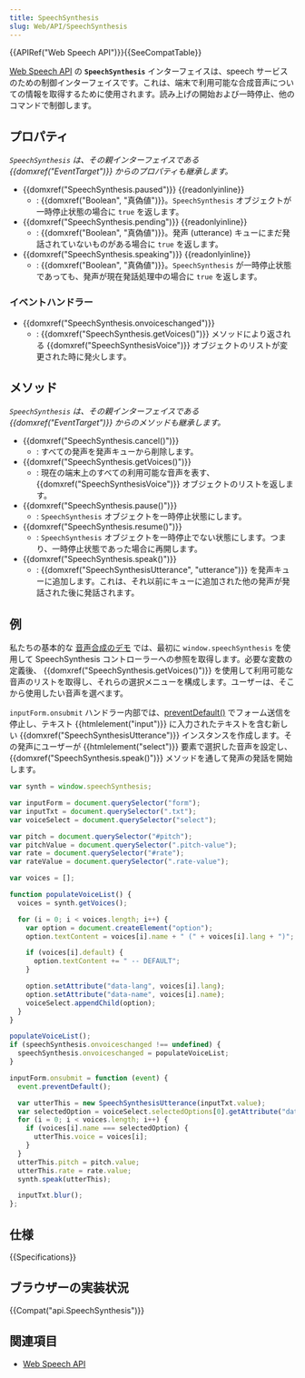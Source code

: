 ```yaml
---
title: SpeechSynthesis
slug: Web/API/SpeechSynthesis
---
```


{{APIRef("Web Speech API")}}{{SeeCompatTable}}

[Web Speech API](/ja/docs/Web/API/Web_Speech_API) の **`SpeechSynthesis`** インターフェイスは、speech サービスのための制御インターフェイスです。これは、端末で利用可能な合成音声についての情報を取得するために使用されます。読み上げの開始および一時停止、他のコマンドで制御します。

## プロパティ

_`SpeechSynthesis` は、その親インターフェイスである {{domxref("EventTarget")}} からのプロパティも継承します。_

- {{domxref("SpeechSynthesis.paused")}} {{readonlyinline}}
  - : {{domxref("Boolean", "真偽値")}}。`SpeechSynthesis` オブジェクトが一時停止状態の場合に `true` を返します。
- {{domxref("SpeechSynthesis.pending")}} {{readonlyinline}}
  - : {{domxref("Boolean", "真偽値")}}。発声 (utterance) キューにまだ発話されていないものがある場合に `true` を返します。
- {{domxref("SpeechSynthesis.speaking")}} {{readonlyinline}}
  - : {{domxref("Boolean", "真偽値")}}。`SpeechSynthesis` が一時停止状態であっても、発声が現在発話処理中の場合に `true` を返します。

### イベントハンドラー

- {{domxref("SpeechSynthesis.onvoiceschanged")}}
  - : {{domxref("SpeechSynthesis.getVoices()")}} メソッドにより返される {{domxref("SpeechSynthesisVoice")}} オブジェクトのリストが変更された時に発火します。

## メソッド

_`SpeechSynthesis` は、その親インターフェイスである {{domxref("EventTarget")}} からのメソッドも継承します。_

- {{domxref("SpeechSynthesis.cancel()")}}
  - : すべての発声を発声キューから削除します。
- {{domxref("SpeechSynthesis.getVoices()")}}
  - : 現在の端末上のすべての利用可能な音声を表す、{{domxref("SpeechSynthesisVoice")}} オブジェクトのリストを返します。
- {{domxref("SpeechSynthesis.pause()")}}
  - : `SpeechSynthesis` オブジェクトを一時停止状態にします。
- {{domxref("SpeechSynthesis.resume()")}}
  - : `SpeechSynthesis` オブジェクトを一時停止でない状態にします。つまり、一時停止状態であった場合に再開します。
- {{domxref("SpeechSynthesis.speak()")}}
  - : {{domxref("SpeechSynthesisUtterance", "utterance")}} を発声キューに追加します。これは、それ以前にキューに追加された他の発声が発話された後に発話されます。

## 例

私たちの基本的な [音声合成のデモ](https://github.com/mdn/dom-examples/tree/main/web-speech-api/speak-easy-synthesis) では、最初に `window.speechSynthesis` を使用して SpeechSynthesis コントローラーへの参照を取得します。必要な変数の定義後、 {{domxref("SpeechSynthesis.getVoices()")}} を使用して利用可能な音声のリストを取得し、それらの選択メニューを構成します。ユーザーは、そこから使用したい音声を選べます。

`inputForm.onsubmit` ハンドラー内部では、[preventDefault()](/ja/docs/Web/API/Event/preventDefault) でフォーム送信を停止し、テキスト {{htmlelement("input")}} に入力されたテキストを含む新しい {{domxref("SpeechSynthesisUtterance")}} インスタンスを作成します。その発声にユーザーが {{htmlelement("select")}} 要素で選択した音声を設定し、{{domxref("SpeechSynthesis.speak()")}} メソッドを通して発声の発話を開始します。

```js
var synth = window.speechSynthesis;

var inputForm = document.querySelector("form");
var inputTxt = document.querySelector(".txt");
var voiceSelect = document.querySelector("select");

var pitch = document.querySelector("#pitch");
var pitchValue = document.querySelector(".pitch-value");
var rate = document.querySelector("#rate");
var rateValue = document.querySelector(".rate-value");

var voices = [];

function populateVoiceList() {
  voices = synth.getVoices();

  for (i = 0; i < voices.length; i++) {
    var option = document.createElement("option");
    option.textContent = voices[i].name + " (" + voices[i].lang + ")";

    if (voices[i].default) {
      option.textContent += " -- DEFAULT";
    }

    option.setAttribute("data-lang", voices[i].lang);
    option.setAttribute("data-name", voices[i].name);
    voiceSelect.appendChild(option);
  }
}

populateVoiceList();
if (speechSynthesis.onvoiceschanged !== undefined) {
  speechSynthesis.onvoiceschanged = populateVoiceList;
}

inputForm.onsubmit = function (event) {
  event.preventDefault();

  var utterThis = new SpeechSynthesisUtterance(inputTxt.value);
  var selectedOption = voiceSelect.selectedOptions[0].getAttribute("data-name");
  for (i = 0; i < voices.length; i++) {
    if (voices[i].name === selectedOption) {
      utterThis.voice = voices[i];
    }
  }
  utterThis.pitch = pitch.value;
  utterThis.rate = rate.value;
  synth.speak(utterThis);

  inputTxt.blur();
};
```

## 仕様

{{Specifications}}

## ブラウザーの実装状況

{{Compat("api.SpeechSynthesis")}}

## 関連項目

- [Web Speech API](/ja/docs/Web/API/Web_Speech_API)
